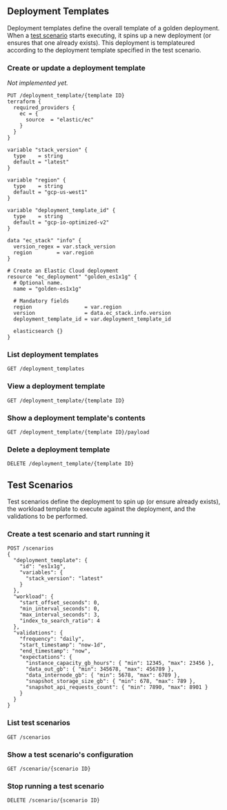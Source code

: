 ## Deployment Templates

Deployment templates define the overall template
of a golden deployment. When a [test scenario](#Test_Scenarios) starts
executing, it spins up a new deployment (or ensures that one already exists).
This deployment is templateured according to the deployment template specified
in the test scenario.

### Create or update a deployment template
_Not implemented yet._
```
PUT /deployment_template/{template ID}
terraform {
  required_providers {
    ec = {
      source  = "elastic/ec"
    }
  }
}

variable "stack_version" {
  type    = string
  default = "latest"
}

variable "region" {
  type    = string
  default = "gcp-us-west1"
}

variable "deployment_template_id" {
  type    = string
  default = "gcp-io-optimized-v2"
}

data "ec_stack" "info" {
  version_regex = var.stack_version
  region        = var.region
}

# Create an Elastic Cloud deployment
resource "ec_deployment" "golden_es1x1g" {
  # Optional name.
  name = "golden-es1x1g"

  # Mandatory fields
  region                 = var.region
  version                = data.ec_stack.info.version
  deployment_template_id = var.deployment_template_id

  elasticsearch {}
}
```

### List deployment templates
```
GET /deployment_templates
```

### View a deployment template
```
GET /deployment_template/{template ID}
```

### Show a deployment template's contents
```
GET /deployment_template/{template ID}/payload
```

### Delete a deployment template
```
DELETE /deployment_template/{template ID}
```

## Test Scenarios

Test scenarios define the deployment to spin up (or ensure already exists),
the workload template to execute against the deployment, and the validations to be performed.

### Create a test scenario and start running it
```
POST /scenarios
{
  "deployment_template": {
    "id": "es1x1g",
    "variables": {
      "stack_version": "latest"
    }
  },
  "workload": {
    "start_offset_seconds": 0,
    "min_interval_seconds": 0,
    "max_interval_seconds": 3,
    "index_to_search_ratio": 4
  },
  "validations": {
    "frequency": "daily",
    "start_timestamp": "now-1d",
    "end_timestamp": "now",
    "expectations": {
      "instance_capacity_gb_hours": { "min": 12345, "max": 23456 },
      "data_out_gb": { "min": 345678, "max": 456789 },
      "data_internode_gb": { "min": 5678, "max": 6789 },
      "snapshot_storage_size_gb": { "min": 678, "max": 789 },
      "snapshot_api_requests_count": { "min": 7890, "max": 8901 }
    } 
  }
}
```

### List test scenarios
```
GET /scenarios
```

### Show a test scenario's configuration
```
GET /scenario/{scenario ID}
```

### Stop running a test scenario
```
DELETE /scenario/{scenario ID} 
```

